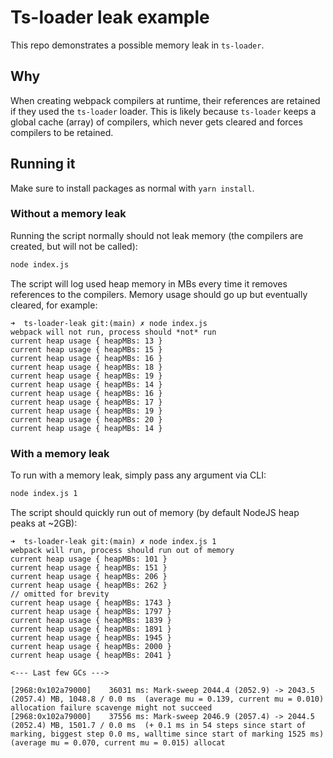 # Ts-loader leak example

This repo demonstrates a possible memory leak in `ts-loader`.

## Why

When creating webpack compilers at runtime, their references are retained if they used the `ts-loader` loader.
This is likely because `ts-loader` keeps a global cache (array) of compilers, which never gets cleared and forces compilers to be retained.

## Running it

Make sure to install packages as normal with `yarn install`.


### Without a memory leak

Running the script normally should not leak memory (the compilers are created, but will not be called):
```bash
node index.js
```

The script will log used heap memory in MBs every time it removes references to the compilers.
Memory usage should go up but eventually cleared, for example:
```
➜  ts-loader-leak git:(main) ✗ node index.js
webpack will not run, process should *not* run
current heap usage { heapMBs: 13 }
current heap usage { heapMBs: 15 }
current heap usage { heapMBs: 16 }
current heap usage { heapMBs: 18 }
current heap usage { heapMBs: 19 }
current heap usage { heapMBs: 14 }
current heap usage { heapMBs: 16 }
current heap usage { heapMBs: 17 }
current heap usage { heapMBs: 19 }
current heap usage { heapMBs: 20 }
current heap usage { heapMBs: 14 }
```

### With a memory leak

To run with a memory leak, simply pass any argument via CLI:
```bash
node index.js 1
```

The script should quickly run out of memory (by default NodeJS heap peaks at ~2GB):
```
➜  ts-loader-leak git:(main) ✗ node index.js 1
webpack will run, process should run out of memory
current heap usage { heapMBs: 101 }
current heap usage { heapMBs: 151 }
current heap usage { heapMBs: 206 }
current heap usage { heapMBs: 262 }
// omitted for brevity
current heap usage { heapMBs: 1743 }
current heap usage { heapMBs: 1797 }
current heap usage { heapMBs: 1839 }
current heap usage { heapMBs: 1891 }
current heap usage { heapMBs: 1945 }
current heap usage { heapMBs: 2000 }
current heap usage { heapMBs: 2041 }

<--- Last few GCs --->

[2968:0x102a79000]    36031 ms: Mark-sweep 2044.4 (2052.9) -> 2043.5 (2057.4) MB, 1048.8 / 0.0 ms  (average mu = 0.139, current mu = 0.010) allocation failure scavenge might not succeed
[2968:0x102a79000]    37556 ms: Mark-sweep 2046.9 (2057.4) -> 2044.5 (2052.4) MB, 1501.7 / 0.0 ms  (+ 0.1 ms in 54 steps since start of marking, biggest step 0.0 ms, walltime since start of marking 1525 ms) (average mu = 0.070, current mu = 0.015) allocat
```


